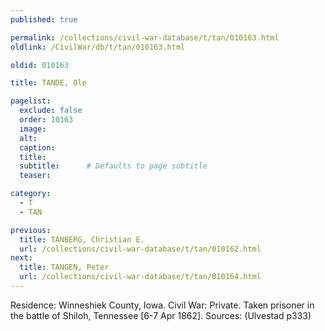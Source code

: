 ```yaml
---
published: true

permalink: /collections/civil-war-database/t/tan/010163.html
oldlink: /CivilWar/db/t/tan/010163.html

oldid: 010163

title: TANDE, Ole

pagelist:
  exclude: false
  order: 10163
  image: 
  alt:
  caption:
  title:
  subtitle:      # Defaults to page subtitle
  teaser:

category: 
  - T 
  - TAN

previous:
  title: TANBERG, Christian E.
  url: /collections/civil-war-database/t/tan/010162.html  
next:
  title: TANGEN, Peter
  url: /collections/civil-war-database/t/tan/010164.html   
---
```

Residence: Winneshiek County, Iowa. Civil War: Private. Taken prisoner in the battle of Shiloh, Tennessee [6-7 Apr 1862]. Sources: (Ulvestad p333)
